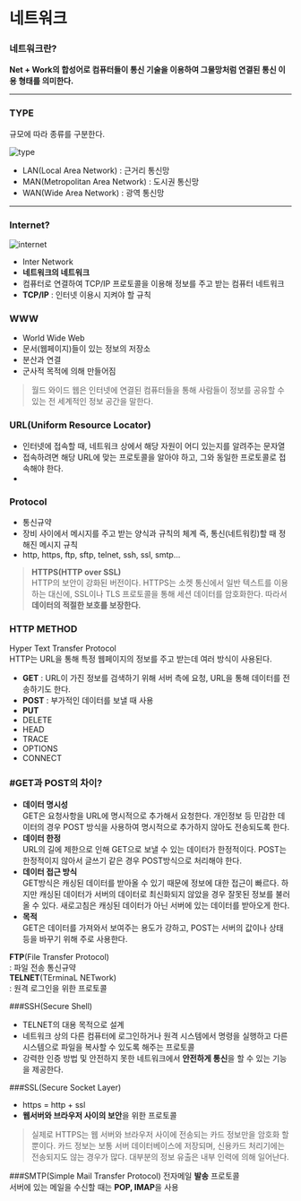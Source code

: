 # 네트워크

### 네트워크란?
**Net + Work의 합성어로 컴퓨터들이 통신 기술을 이용하여 그물망처럼 연결된 통신 이용 형태를 의미한다.**

---

### TYPE

규모에 따라 종류를 구분한다. 

![type](http://www.assignmenthelp.net/assignment_help/images/computer-networks-and-types.png)

- LAN(Local Area Network) : 근거리 통신망   
- MAN(Metropolitan Area Network) : 도시권 통신망   
- WAN(Wide Area Network) : 광역 통신망   

---

### Internet?   

![internet](https://i.stack.imgur.com/ZbTUk.png)

- Inter Network   
- **네트워크의 네트워크**   
- 컴퓨터로 연결하여 TCP/IP 프로토콜을 이용해 정보를 주고 받는 컴퓨터 네트워크   
- **TCP/IP** : 인터넷 이용시 지켜야 할 규칙  


### WWW
- World Wide Web
- 문서(웹페이지)들이 있는 정보의 저장소 
- 분산과 연결
- 군사적 목적에 의해 만들어짐

>월드 와이드 웹은 인터넷에 연결된 컴퓨터들을 통해 사람들이 정보를 공유할 수 있는 전 세계적인 정보 공간을 말한다.  

### URL(Uniform Resource Locator)
- 인터넷에 접속할 때, 네트워크 상에서 해당 자원이 어디 있는지를 알려주는 문자열
- 접속하려면 해당 URL에 맞는 프로토콜을 알아야 하고, 그와 동일한 프로토콜로 접속해야 한다.
- [Protocol]://[Host]/[port]/[path]

### Protocol
- 통신규약
- 장비 사이에서 메시지를 주고 받는 양식과 규칙의 체계 즉, 통신(네트워킹)할 때 정해진 메시지 규칙  
- http, https, ftp, sftp, telnet, ssh, ssl, smtp... 

>**HTTPS(HTTP over SSL)**   
>HTTP의 보안이 강화된 버전이다. HTTPS는 소켓 통신에서 일반 텍스트를 이용하는 대신에, SSL이나 TLS 프로토콜을 통해 세션 데이터를 암호화한다. 따라서 **데이터의 적절한 보호를 보장한다.**

### HTTP METHOD
Hyper Text Transfer Protocol   
HTTP는 URL을 통해 특정 웹페이지의 정보를 주고 받는데 여러 방식이 사용된다. 

- **GET** : URL이 가진 정보를 검색하기 위해 서버 측에 요청, URL을 통해 데이터를 전송하기도 한다.
- **POST** : 부가적인 데이터를 보낼 때 사용
- **PUT**
- DELETE
- HEAD
- TRACE
- OPTIONS
- CONNECT

### #GET과 POST의 차이?  
- **데이터 명시성**  
GET은 요청사항을 URL에 명시적으로 추가해서 요청한다. 개인정보 등 민감한 데이터의 경우 POST 방식을 사용하여 명시적으로 추가하지 않아도 전송되도록 한다.  
- **데이터 한정**   
URL의 길에 제한으로 인해 GET으로 보낼 수 있는 데이터가 한정적이다. POST는 한정적이지 않아서 글쓰기 같은 경우 POST방식으로 처리해야 한다.  
- **데이터 접근 방식**  
GET방식은 캐싱된 데이터를 받아올 수 있기 때문에 정보에 대한 접근이 빠르다. 하지만 캐싱된 데이터가 서버의 데이터로 최신화되지 않았을 경우 잘못된 정보를 불러올 수 있다. 새로고침은 캐싱된 데이터가 아닌 서버에 있는 데이터를 받아오게 한다.
- **목적**  
GET은 데이터를 가져와서 보여주는 용도가 강하고, POST는 서버의 값이나 상태 등을 바꾸기 위해 주로 사용한다. 


**FTP**(File Transfer Protocol)  
: 파일 전송 통신규약    
**TELNET**(TErminaL NETwork)   
: 원격 로그인을 위한 프로토콜   

###SSH(Secure Shell)   
- TELNET의 대용 목적으로 설계  
- 네트워크 상의 다른 컴퓨터에 로그인하거나 원격 시스템에서 명령을 실행하고 다른 시스템으로 파일을 복사할 수 있도록 해주는 프로토콜    
- 강력한 인증 방법 및 안전하지 못한 네트워크에서 **안전하게 통신**을 할 수 있는 기능을 제공한다.   

###SSL(Secure Socket Layer)   
- https = http + ssl   
- **웹서버와 브라우저 사이의 보안**을 위한 프로토콜  

>실제로 HTTPS는 웹 서버와 브라우저 사이에 전송되는 카드 정보만을 암호화 할 뿐이다. 카드 정보는 보통 서버 데이터베이스에 저장되며, 신용카드 처리기에는 전송되지도 않는 경우가 많다. 대부분의 정보 유출은 내부 인력에 의해 일어난다.

###SMTP(Simple Mail Transfer Protocol)
전자메일 **발송** 프로토콜  
서버에 있는 메일을 수신할 때는 **POP, IMAP**을 사용  
  
